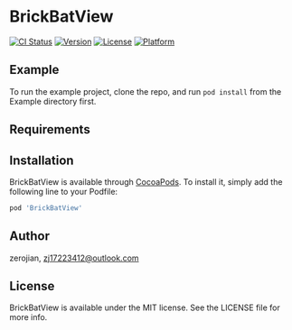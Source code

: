 # BrickBatView

[![CI Status](https://img.shields.io/travis/zerojian/BrickBatView.svg?style=flat)](https://travis-ci.org/zerojian/BrickBatView)
[![Version](https://img.shields.io/cocoapods/v/BrickBatView.svg?style=flat)](https://cocoapods.org/pods/BrickBatView)
[![License](https://img.shields.io/cocoapods/l/BrickBatView.svg?style=flat)](https://cocoapods.org/pods/BrickBatView)
[![Platform](https://img.shields.io/cocoapods/p/BrickBatView.svg?style=flat)](https://cocoapods.org/pods/BrickBatView)

## Example

To run the example project, clone the repo, and run `pod install` from the Example directory first.

## Requirements

## Installation

BrickBatView is available through [CocoaPods](https://cocoapods.org). To install
it, simply add the following line to your Podfile:

```ruby
pod 'BrickBatView'
```

## Author

zerojian, zj17223412@outlook.com

## License

BrickBatView is available under the MIT license. See the LICENSE file for more info.
